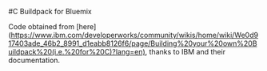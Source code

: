 #C Buildpack for Bluemix


Code obtained from [here] (https://www.ibm.com/developerworks/community/wikis/home/wiki/We0d917403ade_46b2_8991_d1eabb8126f6/page/Building%20your%20own%20Buildpack%20(i.e.%20for%20C)?lang=en), thanks to IBM and their documentation.
